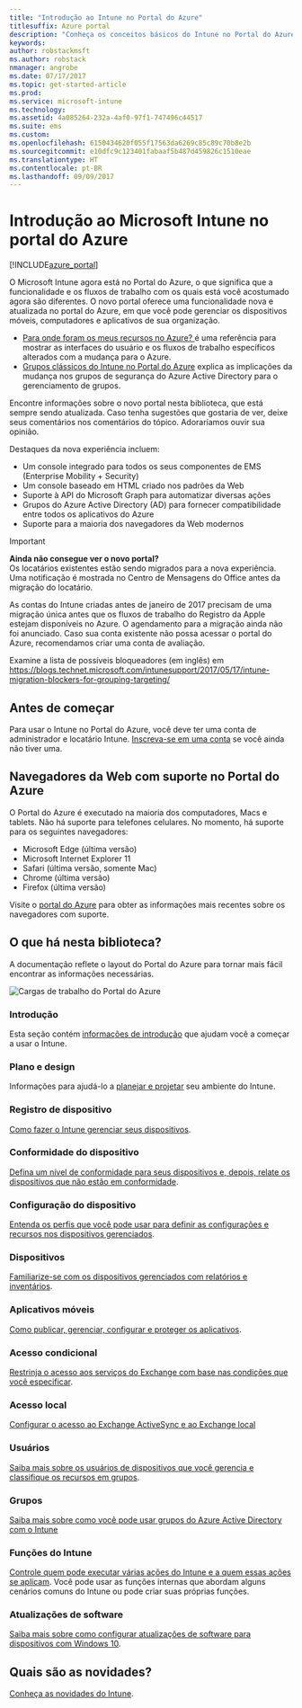 ```yaml
---
title: "Introdução ao Intune no Portal do Azure"
titlesuffix: Azure portal
description: "Conheça os conceitos básicos do Intune no Portal do Azure e como ele pode ajudar você a gerenciar seus dispositivos.\""
keywords: 
author: robstackmsft
ms.author: robstack
nmanager: angrobe
ms.date: 07/17/2017
ms.topic: get-started-article
ms.prod: 
ms.service: microsoft-intune
ms.technology: 
ms.assetid: 4a085264-232a-4af0-97f1-747496c44517
ms.suite: ems
ms.custom: 
ms.openlocfilehash: 6150434620f055f17563da6269c85c89c70b8e2b
ms.sourcegitcommit: e10dfc9c123401fabaaf5b487d459826c1510eae
ms.translationtype: HT
ms.contentlocale: pt-BR
ms.lasthandoff: 09/09/2017
---
```

# <a name="introduction-to-microsoft-intune-in-the-azure-portal"></a>Introdução ao Microsoft Intune no portal do Azure


[!INCLUDE[azure_portal](./includes/azure_portal.md)]

O Microsoft Intune agora está no Portal do Azure, o que significa que a funcionalidade e os fluxos de trabalho com os quais está você acostumado agora são diferentes.
O novo portal oferece uma funcionalidade nova e atualizada no portal do Azure, em que você pode gerenciar os dispositivos móveis, computadores e aplicativos de sua organização.

* [Para onde foram os meus recursos no Azure? ](ui-changes.md) é uma referência para mostrar as interfaces do usuário e os fluxos de trabalho específicos alterados com a mudança para o Azure.
* [Grupos clássicos do Intune no Portal do Azure](groups-get-started.md) explica as implicações da mudança nos grupos de segurança do Azure Active Directory para o gerenciamento de grupos.




Encontre informações sobre o novo portal nesta biblioteca, que está sempre sendo atualizada. Caso tenha sugestões que gostaria de ver, deixe seus comentários nos comentários do tópico. Adoraríamos ouvir sua opinião.

Destaques da nova experiência incluem:

- Um console integrado para todos os seus componentes de EMS (Enterprise Mobility + Security)
- Um console baseado em HTML criado nos padrões da Web
- Suporte à API do Microsoft Graph para automatizar diversas ações
- Grupos do Azure Active Directory (AD) para fornecer compatibilidade entre todos os aplicativos do Azure
- Suporte para a maioria dos navegadores da Web modernos

> [!IMPORTANT]
> **Ainda não consegue ver o novo portal?**<br>
> Os locatários existentes estão sendo migrados para a nova experiência. Uma notificação é mostrada no Centro de Mensagens do Office antes da migração do locatário.
>
> As contas do Intune criadas antes de janeiro de 2017 precisam de uma migração única antes que os fluxos de trabalho do Registro da Apple estejam disponíveis no Azure. O agendamento para a migração ainda não foi anunciado. Caso sua conta existente não possa acessar o portal do Azure, recomendamos criar uma conta de avaliação.
>
> Examine a lista de possíveis bloqueadores (em inglês) em https://blogs.technet.microsoft.com/intunesupport/2017/05/17/intune-migration-blockers-for-grouping-targeting/


## <a name="before-you-start"></a>Antes de começar

Para usar o Intune no Portal do Azure, você deve ter uma conta de administrador e locatário Intune. [Inscreva-se em uma conta](https://portal.office.com/Signup/Signup.aspx?OfferId=40BE278A-DFD1-470a-9EF7-9F2596EA7FF9&dl=INTUNE_A&ali=1#0%20) se você ainda não tiver uma.

## <a name="supported-web-browsers-for-the-azure-portal"></a>Navegadores da Web com suporte no Portal do Azure

O Portal do Azure é executado na maioria dos computadores, Macs e tablets. Não há suporte para telefones celulares.
No momento, há suporte para os seguintes navegadores:

- Microsoft Edge (última versão)
- Microsoft Internet Explorer 11
- Safari (última versão, somente Mac)
- Chrome (última versão)
- Firefox (última versão)

Visite o [portal do Azure](https://docs.microsoft.com/azure/azure-preview-portal-supported-browsers-devices) para obter as informações mais recentes sobre os navegadores com suporte.

## <a name="whats-in-this-library"></a>O que há nesta biblioteca?

A documentação reflete o layout do Portal do Azure para tornar mais fácil encontrar as informações necessárias.

![Cargas de trabalho do Portal do Azure](./media/azure-portal-workloads.png)

### <a name="introduction-and-get-started"></a>Introdução
Esta seção contém [informações de introdução](introduction-intune.md) que ajudam você a começar a usar o Intune.
### <a name="plan-and-design"></a>Plano e design
Informações para ajudá-lo a [planejar e projetar](/intune-classic/plan-design/introduction) seu ambiente do Intune.
### <a name="device-enrollment"></a>Registro de dispositivo
[Como fazer o Intune gerenciar seus dispositivos](device-enrollment.md).
### <a name="device-compliance"></a>Conformidade do dispositivo
[Defina um nível de conformidade para seus dispositivos e, depois, relate os dispositivos que não estão em conformidade](device-compliance.md).
### <a name="device-configuration"></a>Configuração do dispositivo
[Entenda os perfis que você pode usar para definir as configurações e recursos nos dispositivos gerenciados](device-profiles.md).
### <a name="devices"></a>Dispositivos
[Familiarize-se com os dispositivos gerenciados com relatórios e inventários](device-management.md).
### <a name="mobile-apps"></a>Aplicativos móveis
[Como publicar, gerenciar, configurar e proteger os aplicativos](app-management.md).
### <a name="conditional-access"></a>Acesso condicional
[Restrinja o acesso aos serviços do Exchange com base nas condições que você especificar](conditional-access.md).
### <a name="on-premises-access"></a>Acesso local
[Configurar o acesso ao Exchange ActiveSync e ao Exchange local](/intune-classic/deploy-use/mobile-device-management-with-exchange-activesync-and-microsoft-intune)
### <a name="users"></a>Usuários
[Saiba mais sobre os usuários de dispositivos que você gerencia e classifique os recursos em grupos](users-add.md).
### <a name="groups"></a>Grupos
[Saiba mais sobre como você pode usar grupos do Azure Active Directory com o Intune](groups-get-started.md)
### <a name="intune-roles"></a>Funções do Intune
[Controle quem pode executar várias ações do Intune e a quem essas ações se aplicam](role-based-access-control.md). Você pode usar as funções internas que abordam alguns cenários comuns do Intune ou pode criar suas próprias funções.
### <a name="software-updates"></a>Atualizações de software
[Saiba mais sobre como configurar atualizações de software para dispositivos com Windows 10](windows-update-for-business-configure.md).



## <a name="whats-new"></a>Quais são as novidades?

[Conheça as novidades do Intune](whats-new.md).
